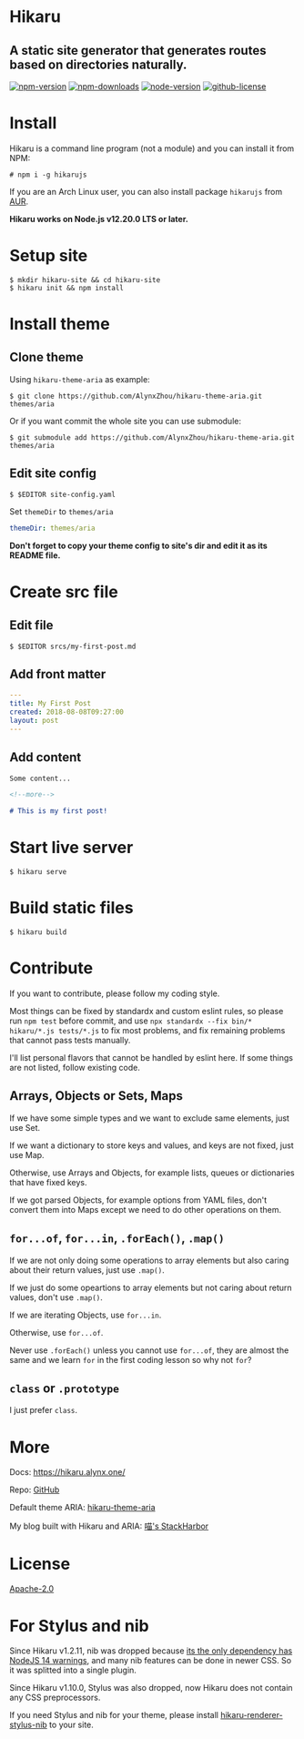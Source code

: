 Hikaru
======

A static site generator that generates routes based on directories naturally.
-----------------------------------------------------------------------------

[![npm-version](https://img.shields.io/npm/v/hikarujs?style=for-the-badge)](https://www.npmjs.com/package/hikarujs)
[![npm-downloads](https://img.shields.io/npm/dt/hikarujs?style=for-the-badge)](https://www.npmjs.com/package/hikarujs)
[![node-version](https://img.shields.io/node/v/hikarujs?style=for-the-badge)](https://www.npmjs.com/package/hikarujs)
[![github-license](https://img.shields.io/github/license/AlynxZhou/hikaru?style=for-the-badge)](https://github.com/AlynxZhou/hikaru/blob/master/LICENSE)

# Install

Hikaru is a command line program (not a module) and you can install it from NPM:

```
# npm i -g hikarujs
```

If you are an Arch Linux user, you can also install package `hikarujs` from [AUR](https://aur.archlinux.org/packages/hikarujs/).

**Hikaru works on Node.js v12.20.0 LTS or later.**

# Setup site

```
$ mkdir hikaru-site && cd hikaru-site
$ hikaru init && npm install
```

# Install theme

## Clone theme

Using `hikaru-theme-aria` as example:

```
$ git clone https://github.com/AlynxZhou/hikaru-theme-aria.git themes/aria
```

Or if you want commit the whole site you can use submodule:

```
$ git submodule add https://github.com/AlynxZhou/hikaru-theme-aria.git themes/aria
```

## Edit site config

```
$ $EDITOR site-config.yaml
```

Set `themeDir` to `themes/aria`

```yaml
themeDir: themes/aria
```

**Don't forget to copy your theme config to site's dir and edit it as its README file.**

# Create src file

## Edit file

```
$ $EDITOR srcs/my-first-post.md
```

## Add front matter

```yaml
---
title: My First Post
created: 2018-08-08T09:27:00
layout: post
---
```

## Add content

```markdown
Some content...

<!--more-->

# This is my first post!
```

# Start live server

```
$ hikaru serve
```

# Build static files

```
$ hikaru build
```

# Contribute

If you want to contribute, please follow my coding style.

Most things can be fixed by standardx and custom eslint rules, so please run `npm test` before commit, and use `npx standardx --fix bin/* hikaru/*.js tests/*.js` to fix most problems, and fix remaining problems that cannot pass tests manually.

I'll list personal flavors that cannot be handled by eslint here. If some things are not listed, follow existing code.

## Arrays, Objects or Sets, Maps

If we have some simple types and we want to exclude same elements, just use Set.

If we want a dictionary to store keys and values, and keys are not fixed, just use Map.

Otherwise, use Arrays and Objects, for example lists, queues or dictionaries that have fixed keys.

If we got parsed Objects, for example options from YAML files, don't convert them into Maps except we need to do other operations on them.

## `for...of`, `for...in`, `.forEach()`, `.map()`

If we are not only doing some operations to array elements but also caring about their return values, just use `.map()`.

If we just do some opeartions to array elements but not caring about return values, don't use `.map()`.

If we are iterating Objects, use `for...in`.

Otherwise, use `for...of`.

Never use `.forEach()` unless you cannot use `for...of`, they are almost the same and we learn `for` in the first coding lesson so why not `for`?

## `class` or `.prototype`

I just prefer `class`.

# More

Docs: <https://hikaru.alynx.one/>

Repo: [GitHub](https://github.com/AlynxZhou/hikaru/)

Default theme ARIA: [hikaru-theme-aria](https://github.com/AlynxZhou/hikaru-theme-aria/)

My blog built with Hikaru and ARIA: [喵's StackHarbor](https://sh.alynx.one/)

# License

[Apache-2.0](LICENSE)

# For Stylus and nib

Since Hikaru v1.2.11, nib was dropped because [its the only dependency has NodeJS 14 warnings](https://github.com/stylus/nib/issues/347), and many nib features can be done in newer CSS. So it was splitted into a single plugin.

Since Hikaru v1.10.0, Stylus was also dropped, now Hikaru does not contain any CSS preprocessors.

If you need Stylus and nib for your theme, please install [hikaru-renderer-stylus-nib](https://github.com/AlynxZhou/hikaru-renderer-stylus-nib/) to your site.

